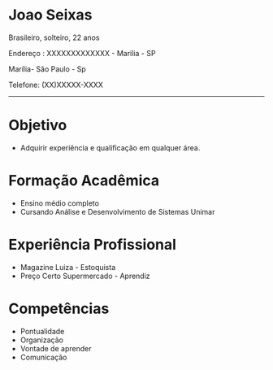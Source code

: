 # Joao Seixas
Brasileiro, solteiro, 22 anos

Endereço : XXXXXXXXXXXXX - Marilia - SP

Marília- São Paulo - Sp

Telefone: (XX)XXXXX-XXXX

---

# Objetivo
- Adquirir experiência e qualificação em qualquer área.

# Formação Acadêmica
- Ensino médio completo
- Cursando Análise e Desenvolvimento de Sistemas Unimar

# Experiência Profissional
- Magazine Luiza - Estoquista
- Preço Certo Supermercado - Aprendiz

# Competências
- Pontualidade
- Organização
- Vontade de aprender
- Comunicação


